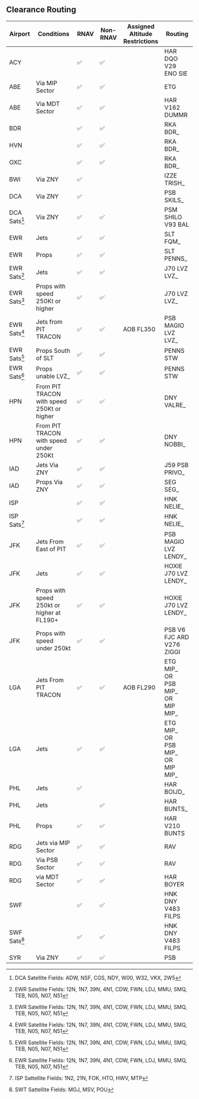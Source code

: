 ## Clearance Routing

| Airport | Conditions | RNAV | Non-RNAV | Assigned Altitude <br> Restrictions | Routing |
| ------- | ---------- | --------- | ------- | ---- | ----- |
| ACY | |  :white_check_mark: |  :white_check_mark: | | HAR DQO V29 ENO SIE |
| ABE | Via MIP Sector |  :white_check_mark: |  :white_check_mark: | | ETG |
| ABE | Via MDT Sector |  :white_check_mark: |  :white_check_mark:| | HAR V162 DUMMR |
| BDR | | :white_check_mark: |  :white_check_mark:| | RKA BDR_ |
| HVN | | :white_check_mark: |  :white_check_mark:| | RKA BDR_ |
| OXC | | :white_check_mark: |  :white_check_mark:| | RKA BDR_ |
| BWI | Via ZNY | :white_check_mark: | | | IZZE TRISH_ |
| DCA | Via ZNY | :white_check_mark: | | | PSB SKILS_ |
| DCA Sats[^1] | Via ZNY | :white_check_mark: |  :white_check_mark: | | PSM SHILO V93 BAL |
| EWR | Jets | :white_check_mark: |  :white_check_mark: | | SLT FQM_ |
| EWR | Props | :white_check_mark: |  :white_check_mark: | | SLT PENNS_ |
| EWR Sats[^2] | Jets |  :white_check_mark: |  :white_check_mark: | | J70 LVZ LVZ_ |
| EWR Sats[^2] | Props with speed 250Kt or higher |  :white_check_mark: |  :white_check_mark: | | J70 LVZ LVZ_ |
| EWR Sats[^2] | Jets from PIT TRACON |  :white_check_mark: |  :white_check_mark: | AOB FL350 |PSB MAGIO LVZ LVZ_ |
| EWR Sats[^2] | Props South of SLT |  :white_check_mark: |  :white_check_mark: |  | PENNS STW |
| EWR Sats[^2] | Props unable LVZ_ |  :white_check_mark: |  :white_check_mark: |  | PENNS STW |
| HPN | From PIT TRACON with speed 250Kt or higher |  :white_check_mark: |  :white_check_mark: |  | DNY VALRE_ |
| HPN | From PIT TRACON with speed under 250Kt |  :white_check_mark: |  :white_check_mark: |  | DNY NOBBI_ |
| IAD | Jets Via ZNY |  :white_check_mark: |  :white_check_mark: |  | J59 PSB PRIVO_ | 
| IAD | Props Via ZNY|  :white_check_mark: |  :white_check_mark:  | | SEG SEG_ | 
| ISP | | :white_check_mark: |  :white_check_mark: | | HNK NELIE_ |
| ISP Sats[^6]| | :white_check_mark: |  :white_check_mark: | | HNK NELIE_ |
| JFK | Jets From East of PIT | :white_check_mark: |  :white_check_mark: | | PSB MAGIO LVZ LENDY_ |
| JFK | Jets | :white_check_mark: |  :white_check_mark: | | HOXIE J70 LVZ LENDY_ |
| JFK | Props with speed 250kt or higher at FL190+ | :white_check_mark: |  :white_check_mark: | | HOXIE J70 LVZ LENDY_ |
| JFK | Props with speed under 250kt | :white_check_mark: |  :white_check_mark: | | PSB V6 FJC ARD V276 ZIGGI |
| LGA | Jets From PIT TRACON |:white_check_mark: |  :white_check_mark: | AOB FL290 | ETG MIP_ <br> OR <br> PSB MIP_ <br> OR <br> MIP MIP_ |
| LGA | Jets |:white_check_mark: |  :white_check_mark: | | ETG MIP_ <br> OR <br> PSB MIP_ <br> OR <br> MIP MIP_ |
| PHL | Jets | :white_check_mark: | | | HAR BOIJD_ | 
| PHL | Jets |  | :white_check_mark: | | HAR BUNTS_ | 
| PHL | Props | :white_check_mark: | :white_check_mark: | | HAR V210 BUNTS |
| RDG | Jets via MIP Sector |  :white_check_mark:| :white_check_mark: | | RAV |
| RDG | Via PSB Sector |  :white_check_mark:| :white_check_mark: | | RAV |
| RDG | via MDT Sector |  :white_check_mark:| :white_check_mark: | | HAR BOYER |
| SWF |  | :white_check_mark:| :white_check_mark: | | HNK DNY V483 FILPS | 
| SWF Sats[^5] |  | :white_check_mark:| :white_check_mark: | | HNK DNY V483 FILPS | 
| SYR | Via ZNY | :white_check_mark:| :white_check_mark: | | PSB |

[^1]: DCA Satellite Fields: ADW, NSF, CGS, NDY, W00, W32, VKX, 2W5
[^2]: EWR Satellite Fields: 12N, 1N7, 39N, 4N1, CDW, FWN, LDJ, MMU, SMQ, TEB, N05, N07, N51
[^3]: MDT Sattellite Fields: CXY, LNS, SEG, THV, ZER, N68, N71, N79, N94
[^4]: PHL Sattellite Fields: 17N, 3NJ6, CKZ, DYL, EVY, ILG, LOM, MQS, OQN, PNE, PTW, TTN, UKT, N47, N57, NJ74 
[^5]: SWT Sattellite Fields: MGJ, MSV, POU
[^6]: ISP Sattellite Fields: 1N2, 21N, FOK, HTO, HWV, MTP